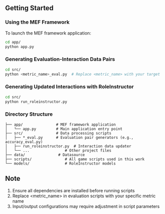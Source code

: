 ## Getting Started

### Using the MEF Framework
To launch the MEF framework application:
```bash
cd app/
python app.py
```

### Generating Evaluation-Interaction Data Pairs
```bash
cd src/
python <metric_name>_eval.py  # Replace <metric_name> with your target metric
```

### Generating Updated Interactions with RoleInstructor
```bash
cd src/
python run_roleinstructor.py
```

### Directory Structure
```
├── app/               # MEF framework application
│   └── app.py         # Main application entry point
├── src/               # Data processing scripts
│   ├── *_eval.py      # Evaluation pair generators (e.g., accuracy_eval.py)
│   ├── run_roleinstructor.py  # Interaction data updater
│   └── ...                # Other project files
├── data/               # Datasource
├── scripts/               # All game scripts used in this work
└── models/                # RoleInstructor models 
```
## Note
1. Ensure all dependencies are installed before running scripts
2. Replace <metric_name> in evaluation scripts with your specific metric name
3. Input/output configurations may require adjustment in script parameters
